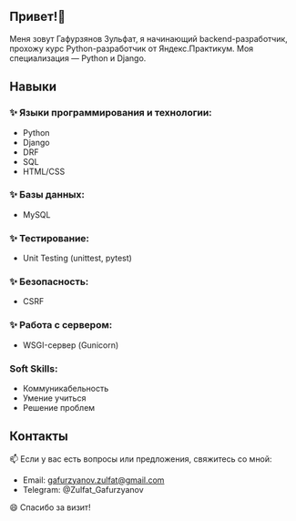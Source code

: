 ## Привет!👋

Меня зовут Гафурзянов Зульфат, я начинающий backend-разработчик, прохожу курс Python-разработчик от Яндекс.Практикум. Моя специализация — Python и Django.

## Навыки

### ✨ Языки программирования и технологии:
   - Python
   - Django
   - DRF
   - SQL
   - HTML/CSS

### ✨ Базы данных:
   - MySQL

### ✨ Тестирование:
   - Unit Testing (unittest, pytest)

### ✨ Безопасность:
   - CSRF

### ✨ Работа с сервером:
   - WSGI-сервер (Gunicorn)

### Soft Skills:
   - Коммуникабельность
   - Умение учиться
   - Решение проблем

## Контакты

   📫 Если у вас есть вопросы или предложения, свяжитесь со мной:

   - Email: gafurzyanov.zulfat@gmail.com
   - Telegram: @Zulfat_Gafurzyanov

   😄 Спасибо за визит!
<!--
**Zulfat-Gafurzyanov/Zulfat-Gafurzyanov** is a ✨ _special_ ✨ repository because its `README.md` (this file) appears on your GitHub profile.

Here are some ideas to get you started:

- 🔭 I’m currently working on ...
- 🌱 I’m currently learning ...
- 👯 I’m looking to collaborate on ...
- 🤔 I’m looking for help with ...
- 💬 Ask me about ...
- 📫 How to reach me: ...
- 😄 Pronouns: ...
- ⚡ Fun fact: ...
-->
